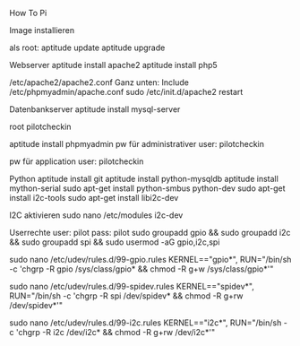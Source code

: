 How To Pi

Image installieren

als root:
aptitude update
aptitude upgrade

Webserver
aptitude install apache2
aptitude install php5

/etc/apache2/apache2.conf
Ganz unten: Include /etc/phpmyadmin/apache.conf
sudo /etc/init.d/apache2 restart


Datenbankserver
aptitude install mysql-server

root
pilotcheckin

aptitude install phpmyadmin
pw für administrativer user:
pilotcheckin

pw für application user:
pilotcheckin

Python
aptitude install git
aptitude install python-mysqldb
aptitude install mython-serial
sudo apt-get install python-smbus python-dev
sudo apt-get install i2c-tools
sudo apt-get install libi2c-dev 


I2C aktivieren
sudo nano /etc/modules
i2c-dev


Userrechte
user: pilot
pass: pilot
sudo groupadd gpio &&
sudo groupadd i2c &&
sudo groupadd spi &&
sudo usermod -aG gpio,i2c,spi <USER>


sudo nano /etc/udev/rules.d/99-gpio.rules
KERNEL=="gpio*", RUN="/bin/sh -c 'chgrp -R gpio /sys/class/gpio* && chmod -R g+w /sys/class/gpio*'"

sudo nano /etc/udev/rules.d/99-spidev.rules
KERNEL=="spidev*", RUN="/bin/sh -c 'chgrp -R spi /dev/spidev* && chmod -R g+rw /dev/spidev*'"

sudo nano /etc/udev/rules.d/99-i2c.rules
KERNEL=="i2c*", RUN="/bin/sh -c 'chgrp -R i2c /dev/i2c* && chmod -R g+rw /dev/i2c*'"

